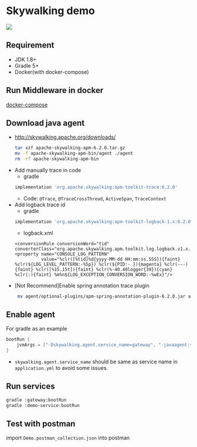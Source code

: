 # Skywalking demo
![](https://camo.githubusercontent.com/839e5eb1943a8fdb6d0f123c717329a8be504b10/687474703a2f2f736b7977616c6b696e672e6170616368652e6f72672f6173736574732f6672616d652e6a7065673f753d3230313930353138)

## Requirement
* JDK 1.8+
* Gradle 5+
* Docker(with docker-compose)

## Run Middleware in docker
[docker-compose](./docker-compose/README.md)

## Download java agent
* http://skywalking.apache.org/downloads/
    ```bash
    tar xzf apache-skywalking-apm-6.2.0.tar.gz 
    mv -f apache-skywalking-apm-bin/agent ./agent
    rm -rf apache-skywalking-apm-bin
    ```
* Add manually trace in code
	* gradle
	```gradle
	implementation 'org.apache.skywalking:apm-toolkit-trace:6.2.0'
	```
	* Code: `@Trace`, `@TraceCrossThread`, `ActiveSpan`, `TraceContext`
* Add logback trace id
	* gradle
	```gradle
	implementation 'org.apache.skywalking:apm-toolkit-logback-1.x:6.2.0'
	```
	* logback.xml
	```logback
	<conversionRule conversionWord="tid" converterClass="org.apache.skywalking.apm.toolkit.log.logback.v1.x.LogbackPatternConverter"/>
    <property name="CONSOLE_LOG_PATTERN"
              value="%clr([%tid]%d{yyyy-MM-dd HH:mm:ss.SSS}){faint} %clr(${LOG_LEVEL_PATTERN:-%5p}) %clr(${PID:- }){magenta} %clr(---){faint} %clr([%15.15t]){faint} %clr(%-40.40logger{39}){cyan} %clr(:){faint} %m%n${LOG_EXCEPTION_CONVERSION_WORD:-%wEx}"/>
	```
* [Not Recommend]Enable spring annotation trace plugin
    ```bash
     mv agent/optional-plugins/apm-spring-annotation-plugin-6.2.0.jar agent/plugins/
    ```
	
## Enable agent
For gradle as an example
```gradle
bootRun {
	jvmArgs = ["-Dskywalking.agent.service_name=gateway", "-javaagent:$projectDir/agent/skywalking-agent.jar"]
}
```
* `skywalking.agent.service_name` should be same as service name in `application.yml` to avoid some issues.

## Run services
```bash
gradle :gateway:bootRun
gradle :demo-service:bootRun
```

## Test with postman
import `Demo.postman_collection.json` into postman

